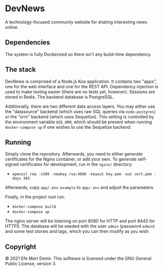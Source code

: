 # DevNews

A technology-focused community website for shating interesting news online.

## Dependencies

The system is fully Dockerized so there isn't any build-time dependency.

## The stack

DevNews is comprised of a Node.js Koa application. It contains two "apps", one
for the web interface and one for the REST API. Dependency injection is used
to make testing easier (there are no tests yet, however). Sessions are stored
in Redis. The backend database is PostgreSQL.

Additionally, there are two different data access layers. You may either use
the "datasource" backend (which uses raw SQL queries via `node-postgres`) or
the "orm" backend (which uses Sequelize). This setting is controlled by the
environment variable `USE_ORM`, which should be present when running
`docker-compose up` if one wishes to use the Sequelize backend.

## Running

Simply clone the repository. Afterwards, you need to either generate
certificates for the Nginx container, or add your own. To generate self-signed
certificates for development, run in the `nginx/` directory:

- `openssl req -x509 -newkey rsa:4096 -keyout key.pem -out cert.pem -days 365`

Afterwards, copy `app/.env.example` to `app/.env` and adjust the parameters.

Finally, in the project root run:

- `docker-compose build`
- `docker-compose up`

The nginx server will be listening on port 8080 for HTTP and port 8443 for
HTTPS. The database will be seeded with the user `admin` (password `admin`) and
some test stories and tags, which you can then modify as you wish.

## Copyright

&copy; 2021 Efe Mert Demir. This software is licensed under the GNU General
Public License, version 3.
